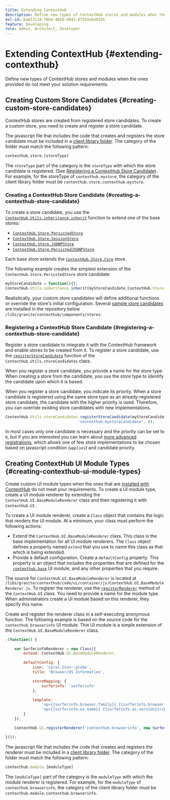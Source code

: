 ```yaml
---
title: Extending ContextHub
description: Define new types of ContextHub stores and modules when the ones provided do not meet your solution requirements
exl-id: ba817c18-f8bd-485d-b043-87593a6a93b5
feature: Developing
role: Admin, Architect, Developer
---
```

# Extending ContextHub {#extending-contexthub}

Define new types of ContextHub stores and modules when the ones provided do not meet your solution requirements.

## Creating Custom Store Candidates {#creating-custom-store-candidates}

ContextHub stores are created from registered store candidates. To create a custom store, you need to create and register a store candidate.

The javascript file that includes the code that creates and registers the store candidate must be included in a [client library folder](/help/implementing/developing/introduction/clientlibs.md). The category of the folder must match the following pattern:

```xml
contexthub.store.[storeType]
```

The `storeType` part of the category is the `storeType` with which the store candidate is registered. (See [Registering a ContextHub Store Candidate](#registering-a-contexthub-store-candidate)). For example, for the storeType of `contexthub.mystore`, the category of the client library folder must be `contexthub.store.contexthub.mystore`.

### Creating a ContextHub Store Candidate {#creating-a-contexthub-store-candidate}

To create a store candidate, you use the [`ContextHub.Utils.inheritance.inherit`](contexthub-api.md#inherit-child-parent) function to extend one of the base stores:

* [`ContextHub.Store.PersistedStore`](contexthub-api.md#contexthub-store-persistedstore)
* [`ContextHub.Store.SessionStore`](contexthub-api.md#contexthub-store-sessionstore)
* [`ContextHub.Store.JSONPStore`](contexthub-api.md#contexthub-store-jsonpstore)
* [`ContextHub.Store.PersistedJSONPStore`](contexthub-api.md#contexthub-store-persistedjsonpstore)

Each base store extends the [`ContextHub.Store.Core`](contexthub-api.md#contexthub-store-core) store.

The following example creates the simplest extension of the `ContextHub.Store.PersistedStore` store candidate:

```javascript
myStoreCandidate = function(){};
ContextHub.Utils.inheritance.inherit(myStoreCandidate,ContextHub.Store.PersistedStore);
```

Realistically, your custom store candidates will define additional functions or override the store's initial configuration. Several [sample store candidates](sample-stores.md) are installed in the repository below `/libs/granite/contexthub/components/stores`.

### Registering a ContextHub Store Candidate {#registering-a-contexthub-store-candidate}

Register a store candidate to integrate it with the ContextHub framework and enable stores to be created from it. To register a store candidate, use the [`registerStoreCandidate`](contexthub-api.md#registerstorecandidate-store-storetype-priority-applies) function of the `ContextHub.Utils.storeCandidates` class.

When you register a store candidate, you provide a name for the store type. When creating a store from the candidate, you use the store type to identify the candidate upon which it is based.

When you register a store candidate, you indicate its priority. When a store candidate is registered using the same store type as an already-registered store candidate, the candidate with the higher priority is used. Therefore, you can override existing store candidates with new implementations.

```javascript
ContextHub.Utils.storeCandidates.registerStoreCandidate(myStoreCandidate,
                                'contexthub.mystorecandidate', 0);
```

In most cases only one candidate is necessary and the priority can be set to `0`, but if you are interested you can learn about [more advanced registrations,](contexthub-api.md#registerstorecandidate-store-storetype-priority-applies) which allows one of few store implementations to be chosen based on javascript condition (`applies`) and candidate priority.

## Creating ContextHub UI Module Types {#creating-contexthub-ui-module-types}

Create custom UI module types when the ones that are [installed with ContextHub](sample-modules.md) do not meet your requirements. To create a UI module type, create a UI module renderer by extending the `ContextHub.UI.BaseModuleRenderer` class and then registering it with `ContextHub.UI`.

To create a UI module renderer, create a `Class` object that contains the logic that renders the UI module. At a minimum, your class must perform the following actions:

* Extend the `ContextHub.UI.BaseModuleRenderer` class. This class is the base implementation for all UI module renderers. The `Class` object defines a property named `extend` that you use to name this class as that which is being extended.
* Provide a default configuration. Create a `defaultConfig` property. This property is an object that includes the properties that are defined for the [`contexthub.base`](sample-modules.md#contexthub-base-ui-module-type) UI module, and any other properties that you require.

The source for `ContextHub.UI.BaseModuleRenderer` is located at `/libs/granite/contexthub/code/ui/container/js/ContextHub.UI.BaseModuleRenderer.js`.  To register the renderer, use the [`registerRenderer`](contexthub-api.md#registerrenderer-moduletype-renderer-dontrender) method of the `ContextHub.UI` class. You need to provide a name for the module type. When administrators create a UI module based on this renderer, they specify this name.

Create and register the renderer class in a self-executing anonymous function. The following example is based on the source code for the `contexthub.browserinfo` UI module. This UI module is a simple extension of the `ContextHub.UI.BaseModuleRenderer` class.

```javascript
;(function() {

    var SurferinfoRenderer = new Class({
        extend: ContextHub.UI.BaseModuleRenderer,

        defaultConfig: {
            icon: 'coral-Icon--globe',
            title: 'Browser/OS Information',

            storeMapping: {
                surferinfo: 'surferinfo'
            },

            template:
                '<p>{{surferinfo.browser.family}} {{surferinfo.browser.version}}</p>' +
                '<p>{{surferinfo.os.name}} {{surferinfo.os.version}}</p>'
        }
    });

    ContextHub.UI.registerRenderer('contexthub.browserinfo', new SurferinfoRenderer());

}());
```

The javascript file that includes the code that creates and registers the renderer must be included in a [client library folder](/help/implementing/developing/introduction/clientlibs.md). The category of the folder must match the following pattern:

```javascript
contexthub.module.[moduleType]
```

The `[moduleType]` part of the category is the `moduleType` with which the module renderer is registered. For example, for the `moduleType` of `contexthub.browserinfo`, the category of the client library folder must be `contexthub.module.contexthub.browserinfo`.

